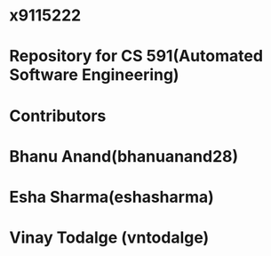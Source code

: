 # x9115222
# Repository for CS 591(Automated Software Engineering)
# Contributors
#      Bhanu Anand(bhanuanand28)
#      Esha Sharma(eshasharma)
#      Vinay Todalge (vntodalge)
